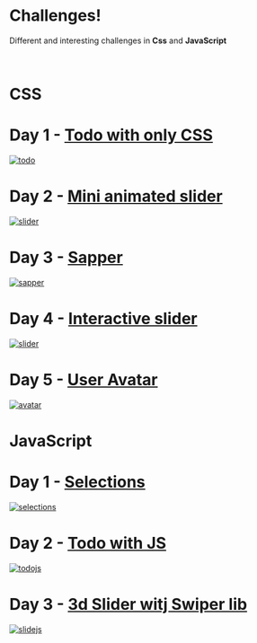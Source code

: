 # Challenges!

Different and interesting challenges in **Css** and **JavaScript**

<br>

# CSS

# Day 1 - [Todo with only CSS](https://github.com/cavid-aliyev/Challanges/tree/master/ChallangeDAY01)
<a href="(https://github.com/cavid-aliyev/Challanges/tree/master/ChallangeDAY01"><img src="assets/todocss.png" title="todo"/></a>

# Day 2 - [Mini animated slider](https://github.com/cavid-aliyev/Challanges/tree/master/ChallangeDAY02)
<a href="https://github.com/cavid-aliyev/Challanges/tree/master/ChallangeDAY02"><img src="assets/slidercss.png" title="slider"/></a>

# Day 3 - [Sapper](https://github.com/cavid-aliyev/Challanges/tree/master/ChallangeDAY03)
<a href="https://github.com/cavid-aliyev/Challanges/tree/master/ChallangeDAY03"><img src="assets/sapper.png" title="sapper"/></a>

# Day 4 - [Interactive slider](https://github.com/cavid-aliyev/Challanges/tree/master/ChallangeDAY04)
<a href="https://github.com/cavid-aliyev/Challanges/tree/master/ChallangeDAY04"><img src="assets/islider.png" title="slider"/></a>

# Day 5 - [User Avatar](https://github.com/cavid-aliyev/Challanges/tree/master/ChallangeDAY05)
<a href="https://github.com/cavid-aliyev/Challanges/tree/master/ChallangeDAY05"><img src="assets/avatarr.png" title="avatar"/></a>

# JavaScript

# Day 1 - [Selections](https://github.com/cavid-aliyev/Challanges/tree/master/JSChallangeDAY01)
<a href="(https://github.com/cavid-aliyev/Challanges/tree/master/JSChallangeDAY01"><img src="assets/selections.png" title="selections"/></a>

# Day 2 - [Todo with JS](https://github.com/cavid-aliyev/Challanges/tree/master/JSChallangeDAY02)
<a href="(https://github.com/cavid-aliyev/Challanges/tree/master/JSChallangeDAY02"><img src="assets/todojs.png" title="todojs"/></a>

# Day 3 - [3d Slider witj Swiper lib](https://github.com/cavid-aliyev/Challanges/tree/master/JSChallangeDAY03)
<a href="(https://github.com/cavid-aliyev/Challanges/tree/master/JSChallangeDAY03"><img src="assets/jsslide.png" title="slidejs"/></a>

